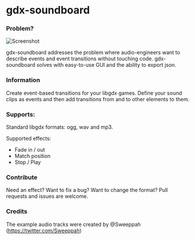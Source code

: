 gdx-soundboard
==============

### Problem?
![Screenshot](http://i.imgur.com/TD3zVSR.png)

gdx-soundboard addresses the problem where audio-engineers want to describe events and event transitions without touching code. gdx-soundboard solves with easy-to-use GUI and the ability to export json.

### Information
Create event-based transitions for your libgdx games. Define your sound clips as events and then add transitions from and to other elements to them.

### Supports:

Standard libgdx formats: ogg, wav and mp3.

Supported effects:
- Fade in / out
- Match position
- Stop / Play

### Contribute

Need an effect? Want to fix a bug? Want to change the format? Pull requests and issues are welcome.

### Credits

The example audio tracks were created by @Sweeppah (https://twitter.com/Sweeppah)
